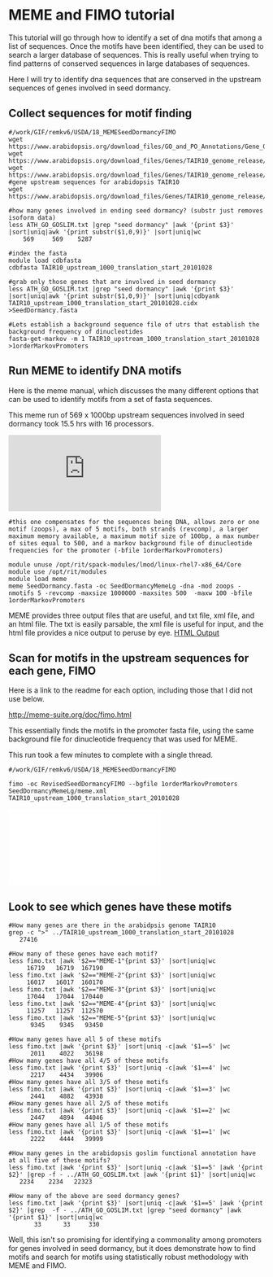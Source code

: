 # MEME and FIMO tutorial
This tutorial will go through how to identify a set of dna motifs that among a list of sequences. Once the motifs have been identified, they can be used to search a larger database of sequences.  This is really useful when trying to find patterns of conserved sequences in large databases of sequences.

Here I will try to identify dna sequences that are conserved in the upstream sequences of genes involved in seed dormancy.

## Collect sequences for motif finding
```
#/work/GIF/remkv6/USDA/18_MEMESeedDormancyFIMO
wget https://www.arabidopsis.org/download_files/GO_and_PO_Annotations/Gene_Ontology_Annotations/ATH_GO_GOSLIM.txt
wget https://www.arabidopsis.org/download_files/Genes/TAIR10_genome_release/TAIR10_gff3/TAIR10_GFF3_genes.gff
wget https://www.arabidopsis.org/download_files/Genes/TAIR10_genome_release/TAIR10_chromosome_files/TAIR10_chr_all.fas
#gene upstream sequences for arabidopsis TAIR10
wget https://www.arabidopsis.org/download_files/Genes/TAIR10_genome_release/TAIR10_blastsets/upstream_sequences/TAIR10_upstream_1000_translation_start_20101028

#how many genes involved in ending seed dormancy? (substr just removes isoform data)
less ATH_GO_GOSLIM.txt |grep "seed dormancy" |awk '{print $3}' |sort|uniq|awk '{print substr($1,0,9)}' |sort|uniq|wc
    569     569    5287

#index the fasta
module load cdbfasta
cdbfasta TAIR10_upstream_1000_translation_start_20101028

#grab only those genes that are involved in seed dormancy
less ATH_GO_GOSLIM.txt |grep "seed dormancy" |awk '{print $3}' |sort|uniq|awk '{print substr($1,0,9)}' |sort|uniq|cdbyank TAIR10_upstream_1000_translation_start_20101028.cidx >SeedDormancy.fasta

#Lets establish a background sequence file of utrs that establish the background frequency of dinucleotides
fasta-get-markov -m 1 TAIR10_upstream_1000_translation_start_20101028 >1orderMarkovPromoters
```

## Run MEME to identify DNA motifs

Here is the meme manual, which discusses the many different options that can be used to identify motifs from a set of fasta sequences.

This meme run of 569 x 1000bp upstream sequences involved in seed dormancy took 15.5 hrs with 16 processors.

![Meme Manual](http://meme-suite.org/doc/meme.html?man_type=web)
```
#this one compensates for the sequences being DNA, allows zero or one motif (zoops), a max of 5 motifs, both strands (revcomp), a larger maximum memory available, a maximum motif size of 100bp, a max number of sites equal to 500, and a markov background file of dinucleotide frequencies for the promoter (-bfile 1orderMarkovPromoters)

module unuse /opt/rit/spack-modules/lmod/linux-rhel7-x86_64/Core
module use /opt/rit/modules
module load meme
meme SeedDormancy.fasta -oc SeedDormancyMemeLg -dna -mod zoops -nmotifs 5 -revcomp -maxsize 1000000 -maxsites 500  -maxw 100 -bfile 1orderMarkovPromoters
```
MEME provides three output files that are useful, and txt file, xml file, and an html file.  The txt is easily parsable, the xml file is useful for input, and the html file provides a nice output to peruse by eye.
[HTML Output](../../assets/memeTut.html)
## Scan for motifs in the upstream sequences for each gene, FIMO

Here is a link to the readme for each option, including those that I did not use below.

http://meme-suite.org/doc/fimo.html

This essentially finds the motifs in the promoter fasta file, using the same background file for dinucleotide frequency that was used for MEME.

This run took a few minutes to complete with a single thread.
```
#/work/GIF/remkv6/USDA/18_MEMESeedDormancyFIMO

fimo -oc RevisedSeedDormancyFIMO --bgfile 1orderMarkovPromoters SeedDormancyMemeLg/meme.xml  TAIR10_upstream_1000_translation_start_20101028
```
![HTML Output](../../assets/fimoTut.html)

## Look to see which genes have these motifs
```
#How many genes are there in the arabidpsis genome TAIR10
grep -c ">" ../TAIR10_upstream_1000_translation_start_20101028
   27416

#How many of these genes have each motif?
less fimo.txt |awk '$2=="MEME-1"{print $3}' |sort|uniq|wc
     16719   16719  167190
less fimo.txt |awk '$2=="MEME-2"{print $3}' |sort|uniq|wc
     16017   16017  160170
less fimo.txt |awk '$2=="MEME-3"{print $3}' |sort|uniq|wc
     17044   17044  170440
less fimo.txt |awk '$2=="MEME-4"{print $3}' |sort|uniq|wc
     11257   11257  112570
less fimo.txt |awk '$2=="MEME-5"{print $3}' |sort|uniq|wc
      9345    9345   93450

#How many genes have all 5 of these motifs
less fimo.txt |awk '{print $3}' |sort|uniq -c|awk '$1==5' |wc
      2011    4022   36198
#How many genes have all 4/5 of these motifs
less fimo.txt |awk '{print $3}' |sort|uniq -c|awk '$1==4' |wc
      2217    4434   39906
#How many genes have all 3/5 of these motifs
less fimo.txt |awk '{print $3}' |sort|uniq -c|awk '$1==3' |wc
      2441    4882   43938
#How many genes have all 2/5 of these motifs
less fimo.txt |awk '{print $3}' |sort|uniq -c|awk '$1==2' |wc
      2447    4894   44046
#How many genes have all 1/5 of these motifs      
less fimo.txt |awk '{print $3}' |sort|uniq -c|awk '$1==1' |wc
      2222    4444   39999   

#How many genes in the arabidopsis goslim functional annotation have at all five of these motifs?
less fimo.txt |awk '{print $3}' |sort|uniq -c|awk '$1==5' |awk '{print $2}' |grep -f - ../ATH_GO_GOSLIM.txt |awk '{print $1}' |sort|uniq|wc
   2234    2234   22323

#How many of the above are seed dormancy genes?
less fimo.txt |awk '{print $3}' |sort|uniq -c|awk '$1==5' |awk '{print $2}' |grep  -f - ../ATH_GO_GOSLIM.txt |grep "seed dormancy" |awk '{print $1}' |sort|uniq|wc
       33      33     330

```
Well, this isn't so promising for identifying a commonality among promoters for genes involved in seed dormancy, but it does demonstrate how to find motifs and search for motifs using statistically robust methodology with MEME and FIMO.

